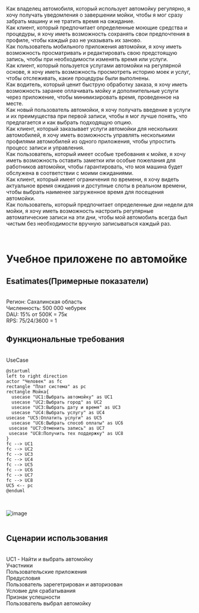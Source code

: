 Как владелец автомобиля, который использует автомойку регулярно, я хочу получать уведомления о завершении мойки, чтобы я мог сразу забрать машину и не тратить время на ожидание.<br>
Как клиент, который предпочитает определенные моющие средства и процедуры, я хочу иметь возможность сохранять свои предпочтения в профиле, чтобы каждый раз не указывать их заново.<br>
Как пользователь мобильного приложения автомойки, я хочу иметь возможность просматривать и редактировать свою предстоящую запись, чтобы при необходимости изменять время или услуги.<br>
Как клиент, который пользуется услугами автомойки на регулярной основе, я хочу иметь возможность просмотреть историю моек и услуг, чтобы отслеживать, какие процедуры были выполнены.<br>
Как водитель, который ценит быструю обработку заказа, я хочу иметь возможность заранее оплачивать мойку и дополнительные услуги через приложение, чтобы минимизировать время, проведенное на месте.<br>
Как новый пользователь автомойки, я хочу получать введение в услуги и их преимущества при первой записи, чтобы я мог лучше понять, что предлагается и как выбрать подходящую опцию.<br>
Как клиент, который заказывает услуги автомойки для нескольких автомобилей, я хочу иметь возможность управлять несколькими профилями автомобилей из одного приложения, чтобы упростить процесс записи и управления.<br>
Как пользователь, который имеет особые требования к мойке, я хочу иметь возможность оставить заметки или особые пожелания для работников автомойки, чтобы гарантировать, что моя машина будет обслужена в соответствии с моими ожиданиями.<br>
Как клиент, который имеет ограничения по времени, я хочу видеть актуальное время ожидания и доступные слоты в реальном времени, чтобы выбрать наименее загруженное время для посещения автомойки.<br>
Как пользователь, который предпочитает определенные дни недели для мойки, я хочу иметь возможность настроить регулярные автоматические записи на эти дни, чтобы мой автомобиль всегда был чистым без необходимости вручную записываться каждый раз.<br>

<br>
<h1>Учебное приложене по автомойке</h1>
<h2>Esatimates(Примерные показатели)</h2> <br>
Регион: Сахалинская область <br>
Численность: 500 000 чебурек  <br>
DAU: 15% от 500К = 75к <br>
RPS: 75/24/3600 = 1 <br>
<h2>Функциональные требования</h2>  <br>
UseCase  <br>

```
@startuml
left to right direction
actor "Человек" as fc
rectangle "Плат система" as pc
rectangle Мойка{
  usecase "UC1:Выбрать автомойку" as UC1
  usecase "UC2:Выбрать город" as UC2
  usecase "UC3:Выбрать дату и время" as UC3
  usecase "UC4:Выбрать услугу" as UC4 
usecase "UC5:Оплатить услуги" as UC5
  usecase "UC6:Выбрать способ оплаты" as UC6
 usecase "UC7:Отменить запись" as UC7
 usecase "UC8:Получить тех поддержку" as UC8
}
fc --> UC1
fc --> UC2
fc --> UC3 
fc --> UC4
fc --> UC5 
fc --> UC6
fc --> UC7
fc --> UC8
UC5 <-- pc
@enduml
```

  <br>
  

![image](https://github.com/user-attachments/assets/b9060ab3-f308-47a5-9f5d-9c0122c462e9) 
    <br>
     <br>
   <h2>  Сценарии использования </h2> <br>
     UC1 - Найти и выбрать автомойку  <br>
     Участники <br>
     Пользовательские приложения <br>
     Предусловия  <br>
     Пользователь зарегетрирован и авторизован <br>
     Условие для срабатывания <br>
     Признак успешности <br>
     Пользователь выбрал автомойку <br>
